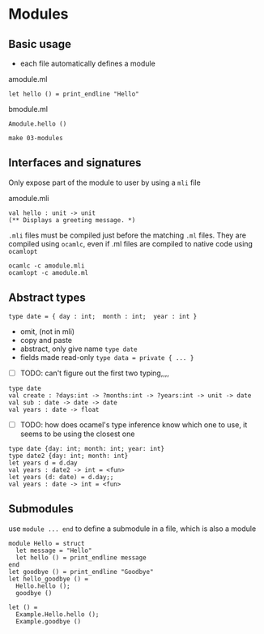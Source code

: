 # Modules

## Basic usage

- each file automatically defines a module

amodule.ml

````
let hello () = print_endline "Hello"
````

bmodule.ml

````
Amodule.hello ()
````

`make 03-modules`

## Interfaces and signatures

Only expose part of the module to user by using a `mli` file

amodule.mli

````
val hello : unit -> unit
(** Displays a greeting message. *)
````

`.mli` files must be compiled just before the matching `.ml` files. They are compiled using `ocamlc`, even if .ml files are compiled to native code using `ocamlopt`

````
ocamlc -c amodule.mli
ocamlopt -c amodule.ml
````

## Abstract types

````
type date = { day : int;  month : int;  year : int }
````

- omit, (not in mli)
- copy and paste
- abstract, only give name `type date`
- fields made read-only `type data = private { ... }`

- [ ] TODO: can't figure out the first two typing,,,,

````
type date
val create : ?days:int -> ?months:int -> ?years:int -> unit -> date
val sub : date -> date -> date
val years : date -> float
````

- [ ] TODO: how does ocamel's type inference know which one to use, it seems to be using the closest one

````
type date {day: int; month: int; year: int}
type date2 {day: int; month: int}
let years d = d.day
val years : date2 -> int = <fun>  
let years (d: date) = d.day;;
val years : date -> int = <fun>  
````

## Submodules

use `module ... end` to define a submodule in a file, which is  also a module

````
module Hello = struct
  let message = "Hello"
  let hello () = print_endline message
end
let goodbye () = print_endline "Goodbye"
let hello_goodbye () =
  Hello.hello ();
  goodbye ()
````

````
let () =
  Example.Hello.hello ();
  Example.goodbye ()
````
